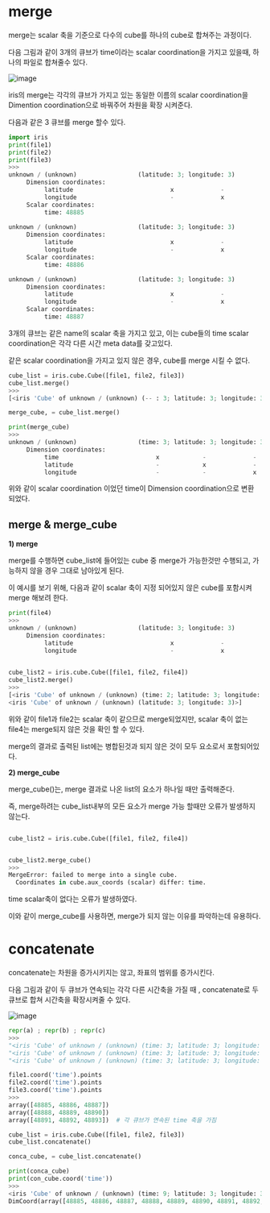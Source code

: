 # merge

merge는 scalar 축을 기준으로 다수의 cube를 하나의 cube로 합쳐주는 과정이다.


다음 그림과 같이 3개의 큐브가 time이라는 scalar coordination을 가지고 있을때, 하나의 파일로 합쳐줄수 있다. 

![image](https://user-images.githubusercontent.com/73323188/120179280-52a4dc00-c245-11eb-9b0e-0f0cb466b575.png)

iris의 merge는 각각의 큐브가 가지고 있는 동일한 이름의 scalar coordination을 Dimention coordination으로 바꿔주어 차원을 확장 시켜준다.

다음과 같은 3 큐브를 merge 할수 있다.

```python
import iris
print(file1)
print(file2)
print(file3)
>>>
unknown / (unknown)                 (latitude: 3; longitude: 3)
     Dimension coordinates:
          latitude                           x             -
          longitude                          -             x
     Scalar coordinates:
          time: 48885
          
unknown / (unknown)                 (latitude: 3; longitude: 3)
     Dimension coordinates:
          latitude                           x             -
          longitude                          -             x
     Scalar coordinates:
          time: 48886

unknown / (unknown)                 (latitude: 3; longitude: 3)
     Dimension coordinates:
          latitude                           x             -
          longitude                          -             x
     Scalar coordinates:
          time: 48887
```
3개의 큐브는 같은 name의 scalar 축을 가지고 있고, 이는 cube들의 time scalar coordination은 각각 다른 시간 meta data를 갖고있다.

같은 scalar coordination을 가지고 있지 않은 경우, cube를 merge 시킬 수 없다.

```python
cube_list = iris.cube.Cube([file1, file2, file3])
cube_list.merge()
>>>
[<iris 'Cube' of unknown / (unknown) (-- : 3; latitude: 3; longitude: 3)>]

merge_cube, = cube_list.merge()

print(merge_cube)
>>>
unknown / (unknown)                 (time: 3; latitude: 3; longitude: 3)
     Dimension coordinates:
          time                           x            -             -
          latitude                       -            x             -
          longitude                      -            -             x
```
위와 같이 scalar coordination 이었던 time이 Dimension coordination으로 변환 되었다.

## merge & merge_cube

__1) merge__ 

merge를 수행하면 cube_list에 들어있는 cube 중 merge가 가능한것만 수행되고, 가능하지 않을 경우 그대로 남아있게 된다.

이 예시를 보기 위해, 다음과 같이 scalar 축이 지정 되어있지 않은 cube를 포함시켜 merge 해보려 한다.
```python
print(file4)
>>> 
unknown / (unknown)                 (latitude: 3; longitude: 3)
     Dimension coordinates:
          latitude                           x             -
          longitude                          -             x
    

cube_list2 = iris.cube.Cube([file1, file2, file4])
cube_list2.merge()
>>>
[<iris 'Cube' of unknown / (unknown) (time: 2; latitude: 3; longitude: 3)>,
<iris 'Cube' of unknown / (unknown) (latitude: 3; longitude: 3)>]
```
위와 같이 file1과 file2는 scalar 축이 같으므로 merge되었지만, scalar 축이 없는 file4는 merge되지 않은 것을 확인 할 수 있다.

merge의 결과로 출력된 list에는 병합된것과 되지 않은 것이 모두 요소로서 포함되어있다. 


__2) merge_cube__

merge_cube()는, merge 결과로 나온 list의 요소가 하나일 때만 출력해준다.

즉, merge하려는 cube_list내부의 모든 요소가 merge 가능 할때만 오류가 발생하지 않는다.

```python

cube_list2 = iris.cube.Cube([file1, file2, file4])


cube_list2.merge_cube()
>>>
MergeError: failed to merge into a single cube.
  Coordinates in cube.aux_coords (scalar) differ: time.
```
time scalar축이 없다는 오류가 발생하였다.

이와 같이 merge_cube를 사용하면, merge가 되지 않는 이유를 파악하는데 유용하다.

# concatenate

concatenate는 차원을 증가시키지는 않고, 좌표의 범위를 증가시킨다.

다음 그림과 같이 두 큐브가 연속되는 각각 다른 시간축을 가질 때 , concatenate로 두 큐브로 합쳐 시간축을 확장시켜줄 수 있다.

![image](https://user-images.githubusercontent.com/73323188/120181824-90efca80-c248-11eb-9b0a-c485499f6cd8.png)


```python
repr(a) ; repr(b) ; repr(c)
>>>
"<iris 'Cube' of unknown / (unknown) (time: 3; latitude: 3; longitude: 3)>"
"<iris 'Cube' of unknown / (unknown) (time: 3; latitude: 3; longitude: 3)>"
"<iris 'Cube' of unknown / (unknown) (time: 3; latitude: 3; longitude: 3)>"

file1.coord('time').points
file2.coord('time').points
file3.coord('time').points
>>>
array([48885, 48886, 48887])
array([48888, 48889, 48890])
array([48891, 48892, 48893])  # 각 큐브가 연속된 time 축을 가짐

cube_list = iris.cube.Cube([file1, file2, file3])
cube_list.concatenate()

conca_cube, = cube_list.concatenate()

print(conca_cube)
print(con_cube.coord('time'))
>>>
<iris 'Cube' of unknown / (unknown) (time: 9; latitude: 3; longitude: 3)>
DimCoord(array([48885, 48886, 48887, 48888, 48889, 48890, 48891, 48892, 48893]), ...
```

